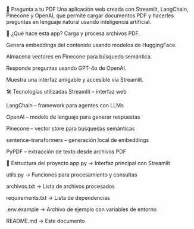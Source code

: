 📄 Pregunta a tu PDF
Una aplicación web creada con Streamlit, LangChain, Pinecone y OpenAI, que permite cargar documentos PDF y hacerles preguntas en lenguaje natural usando inteligencia artificial.

🚀 ¿Qué hace esta app?
Carga y procesa archivos PDF.

Genera embeddings del contenido usando modelos de HuggingFace.

Almacena vectores en Pinecone para búsqueda semántica.

Responde preguntas usando GPT-4o de OpenAI.

Muestra una interfaz amigable y accesible vía Streamlit.

🛠️ Tecnologías utilizadas
Streamlit – interfaz web

LangChain – framework para agentes con LLMs

OpenAI – modelo de lenguaje para generar respuestas

Pinecone – vector store para búsquedas semánticas

sentence-transformers – generación local de embeddings

PyPDF – extracción de texto desde archivos PDF

📁 Estructura del proyecto
app.py → Interfaz principal con Streamlit

utils.py → Funciones para procesamiento y consultas

archivos.txt → Lista de archivos procesados

requirements.txt → Lista de dependencias

.env.example → Archivo de ejemplo con variables de entorno

README.md → Este documento